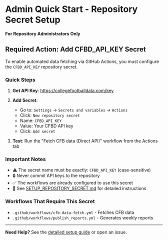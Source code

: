 # Admin Quick Start - Repository Secret Setup

**For Repository Administrators Only**

## Required Action: Add CFBD_API_KEY Secret

To enable automated data fetching via GitHub Actions, you must configure the `CFBD_API_KEY` repository secret.

### Quick Steps

1. **Get API Key**: https://collegefootballdata.com/key
2. **Add Secret**:
   - Go to: `Settings` → `Secrets and variables` → `Actions`
   - Click: `New repository secret`
   - Name: `CFBD_API_KEY`
   - Value: Your CFBD API key
   - Click: `Add secret`

3. **Test**: Run the "Fetch CFB data (Direct API)" workflow from the Actions tab

### Important Notes

- ⚠️ The secret name must be exactly: `CFBD_API_KEY` (case-sensitive)
- 🔒 Never commit API keys to the repository
- ✅ The workflows are already configured to use this secret
- 📖 See [SETUP_REPOSITORY_SECRET.md](SETUP_REPOSITORY_SECRET.md) for detailed instructions

### Workflows That Require This Secret

- `.github/workflows/cfb-data-fetch.yml` - Fetches CFB data
- `.github/workflows/publish_reports.yml` - Generates weekly reports

---

**Need Help?** See the [detailed setup guide](SETUP_REPOSITORY_SECRET.md) or open an issue.
